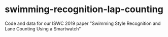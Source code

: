 # swimming-recognition-lap-counting
Code and data for our ISWC 2019 paper "Swimming Style Recognition and Lane Counting Using a Smartwatch"
